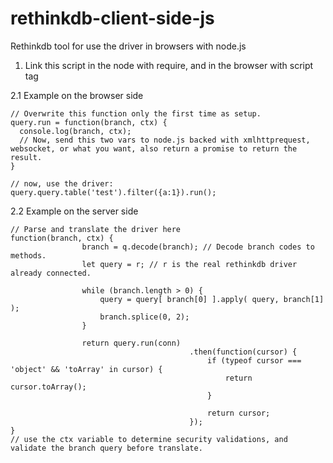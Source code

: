 # rethinkdb-client-side-js
Rethinkdb tool for use the driver in browsers with node.js

1. Link this script in the node with require, and in the browser with script tag

2.1 Example on the browser side

```
// Overwrite this function only the first time as setup.
query.run = function(branch, ctx) {
  console.log(branch, ctx);
  // Now, send this two vars to node.js backed with xmlhttprequest, websocket, or what you want, also return a promise to return the result.
}

// now, use the driver:
query.query.table('test').filter({a:1}).run();
```

2.2 Example on the server side

```
// Parse and translate the driver here
function(branch, ctx) {
				branch = q.decode(branch); // Decode branch codes to methods.
				let query = r; // r is the real rethinkdb driver already connected.
												
				while (branch.length > 0) {
					query = query[ branch[0] ].apply( query, branch[1] );
					branch.splice(0, 2);
				}

				return query.run(conn)
										.then(function(cursor) {
											if (typeof cursor === 'object' && 'toArray' in cursor) {
												return cursor.toArray();
											}

											return cursor;
										});
}
// use the ctx variable to determine security validations, and validate the branch query before translate.
```
